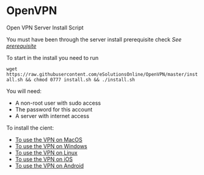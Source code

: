# OpenVPN
Open VPN Server Install Script

You must have been through the server install prerequisite check _See [prerequisite](https://github.com/eSolutionsOnline/ServerInstall/wiki/Prerequisite)_ 

To start in the install you need to run 

`wget https://raw.githubusercontent.com/eSolutionsOnline/OpenVPN/master/install.sh && chmod 0777 install.sh && ./install.sh`

You will need:
- A non-root user with sudo access
- The password for this account
- A server with internet access

To install the cient:
- [To use the VPN on MacOS](https://openvpn.net/vpn-server-resources/connecting-to-access-server-with-macos/)
- [To use the VPN on Windows](https://openvpn.net/vpn-server-resources/connecting-to-access-server-with-windows/)
- [To use the VPN on Linux](https://openvpn.net/vpn-server-resources/connecting-to-access-server-with-linux/)
- [To use the VPN on iOS](https://openvpn.net/vpn-server-resources/connecting-to-access-server-with-apple-ios/)
- [To use the VPN on Android](https://openvpn.net/vpn-server-resources/connecting-to-access-server-with-android/)
